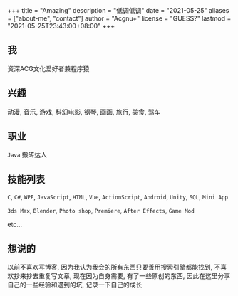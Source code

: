 +++
title = "Amazing"
description = "低调低调"
date = "2021-05-25"
aliases = ["about-me", "contact"]
author = "Acgnu+"
license = "GUESS?"
lastmod = "2021-05-25T23:43:00+08:00"
+++

我
---
资深ACG文化爱好者兼程序猿

兴趣
---
动漫, 音乐, 游戏, 科幻电影, 钢琴, 画画, 旅行, 美食, 驾车

职业
---
`Java` 搬砖达人

技能列表
---
`C`, `C#`, `WPF`, `JavaScript`, `HTML`, `Vue`, `ActionScript`, `Android`, `Unity`, `SQL`, `Mini App`

`3ds Max`, `Blender`, `Photo shop`, `Premiere`, `After Effects`, `Game Mod`

etc...

想说的
---
以前不喜欢写博客, 因为我认为我会的所有东西只要善用搜索引擎都能找到, 不喜欢抄来抄去重复写文章, 现在因为自身需要, 有了一些原创的东西, 因此在这里分享自己的一些经验和遇到的坑, 记录一下自己的成长